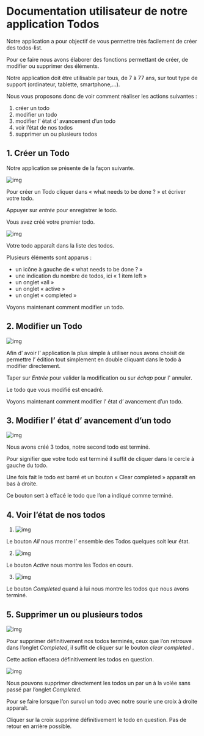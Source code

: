 # Documentation utilisateur de notre application Todos

Notre application a pour objectif de vous permettre très facilement de créer des todos-list.

Pour ce faire nous avons élaborer des fonctions permettant de créer, de modifier ou supprimer des éléments.

Notre application doit être utilisable par tous, de 7 à 77 ans, sur tout type de support (ordinateur, tablette, smartphone,…).

Nous vous proposons donc de voir comment réaliser les actions suivantes :
1. créer un todo
2. modifier un todo
3. modifier l’ état d’ avancement d’un todo
4. voir l’état de nos todos
5. supprimer un ou plusieurs  todos


## 1. Créer un Todo

Notre application se présente de la façon suivante.

![img](doc_utilisateur_creer_todo.png)

Pour créer un Todo cliquer dans « what needs to be done ? » et écriver votre todo.

Appuyer sur _entrée_ pour enregistrer le todo.

Vous avez créé votre premier todo.

![img](doc_utilisateur_1er_todo.png)

Votre todo apparaît dans la liste des todos.

Plusieurs éléments sont apparus :
+ un icône à gauche de « what needs to be done ? »
+ une indication du nombre de todos, ici « 1 item left »
+ un onglet «all »
+ un onglet « active »
+ un onglet « completed »

Voyons maintenant comment modifier un todo.


## 2. Modifier un Todo

![img](doc_utilisateur_edit_todo.png)

Afin d’ avoir l’ application la plus simple à utiliser nous avons choisit de permettre l’ édition tout simplement en double cliquant dans le todo à modifier directement.

Taper sur _Entrée_ pour valider la modification ou sur _échap_ pour l' annuler.

Le todo que vous modifié est encadré.

Voyons  maintenant comment modifier l’ état d’ avancement d’un todo.


## 3. Modifier l’ état d’ avancement d’un todo

![img](doc_utilisateur_avancement_todo.png)

Nous avons créé 3 todos, notre second todo est terminé.

Pour signifier que votre todo est terminé il suffit de cliquer dans le cercle à gauche du todo.

Une fois fait le todo est barré et un bouton « Clear completed » apparaît en bas à droite. 

Ce bouton sert à effacé le todo que l’on a indiqué comme terminé.


## 4. Voir l’état de nos todos

1. ![img](doc_utilisateur_all_todo.png)

Le bouton _All_ nous montre l’ ensemble des Todos quelques soit leur état.

2. ![img](doc_utilisateur_active_todo.png)

Le bouton _Active_ nous montre les Todos en cours.

3. ![img](doc_utilisateur_completed_todo.png)

Le bouton _Completed_ quand à lui nous montre les todos que nous avons terminé.


## 5. Supprimer un ou plusieurs todos

![img](doc_utilisateur_clearcompleted_todo.png)

Pour supprimer définitivement nos todos terminés, ceux que l’on retrouve dans l’onglet _Completed_, il suffit de cliquer sur le bouton _clear completed_ .

Cette action effacera définitivement les todos en question.


![img](doc_utilisateur_croix_todo.png)

Nous pouvons supprimer directement les todos un par un à la volée sans passé par l’onglet _Completed_. 

Pour se faire lorsque l’on survol un todo avec notre sourie une croix à droite apparaît.

Cliquer sur la croix supprime définitivement le todo en question. Pas de retour en arrière possible.





